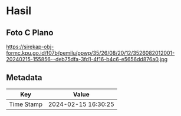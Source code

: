 # Hasil

## Foto C Plano

https://sirekap-obj-formc.kpu.go.id/f07b/pemilu/ppwp/35/26/08/20/12/3526082012001-20240215-155856--deb75dfa-3fd1-4f16-b4c6-e5656dd876a0.jpg


## Metadata

| Key        | Value               |
| ---------- | ------------------- |
| Time Stamp | 2024-02-15 16:30:25 |



